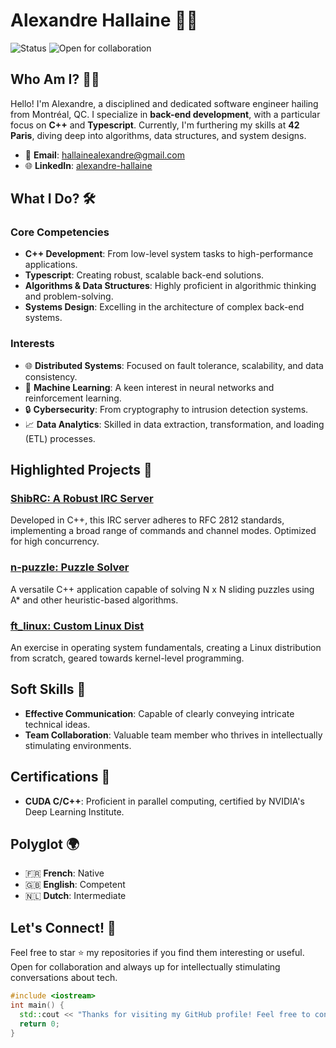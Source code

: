 # Alexandre Hallaine 👨‍💻

![Status](https://img.shields.io/badge/Status-Actively%20Coding-brightgreen)
![Open for collaboration](https://img.shields.io/badge/Open%20For-Collaboration-8B0000)

## Who Am I? 🤷‍♂️

Hello! I'm Alexandre, a disciplined and dedicated software engineer hailing from Montréal, QC. I specialize in **back-end development**, with a particular focus on **C++** and **Typescript**. Currently, I'm furthering my skills at **42 Paris**, diving deep into algorithms, data structures, and system designs.

- 📧 **Email**: [hallainealexandre@gmail.com](mailto:hallainealexandre@gmail.com)
- 🌐 **LinkedIn**: [alexandre-hallaine](https://www.linkedin.com/in/alexandre-hallaine)

## What I Do? 🛠️

### Core Competencies
- **C++ Development**: From low-level system tasks to high-performance applications.
- **Typescript**: Creating robust, scalable back-end solutions.
- **Algorithms & Data Structures**: Highly proficient in algorithmic thinking and problem-solving.
- **Systems Design**: Excelling in the architecture of complex back-end systems.
  
### Interests
- 🌐 **Distributed Systems**: Focused on fault tolerance, scalability, and data consistency.
- 🤖 **Machine Learning**: A keen interest in neural networks and reinforcement learning.
- 🔒 **Cybersecurity**: From cryptography to intrusion detection systems.
- 📈 **Data Analytics**: Skilled in data extraction, transformation, and loading (ETL) processes.

## Highlighted Projects 🌟

### [ShibRC: A Robust IRC Server](https://github.com/alexandre-hallaine/ShibRC)
Developed in C++, this IRC server adheres to RFC 2812 standards, implementing a broad range of commands and channel modes. Optimized for high concurrency.

### [n-puzzle: Puzzle Solver](https://github.com/alexandre-hallaine/n-puzzle)
A versatile C++ application capable of solving N x N sliding puzzles using A* and other heuristic-based algorithms.

### [ft_linux: Custom Linux Dist](https://github.com/alexandre-hallaine/ft_linux)
An exercise in operating system fundamentals, creating a Linux distribution from scratch, geared towards kernel-level programming.

## Soft Skills 🌱

- **Effective Communication**: Capable of clearly conveying intricate technical ideas.
- **Team Collaboration**: Valuable team member who thrives in intellectually stimulating environments.

## Certifications 📜
- **CUDA C/C++**: Proficient in parallel computing, certified by NVIDIA's Deep Learning Institute.

## Polyglot 🌍
- 🇫🇷 **French**: Native
- 🇬🇧 **English**: Competent
- 🇳🇱 **Dutch**: Intermediate

## Let's Connect! 🤝
Feel free to star ⭐ my repositories if you find them interesting or useful. Open for collaboration and always up for intellectually stimulating conversations about tech.

```cpp
#include <iostream>
int main() {
  std::cout << "Thanks for visiting my GitHub profile! Feel free to connect.\n";
  return 0;
}
```
